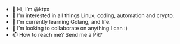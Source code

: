 - 👋 Hi, I’m @ktpx
- 👀 I’m interested in all things Linux, coding, automation and crypto.
- 🌱 I’m currently learning Golang, and life.
- 💞️ I’m looking to collaborate on anything I can :)
- 📫 How to reach me? Send me a PR?

<!---
ktpx/ktpx is a ✨ special ✨ repository because its `README.md` (this file) appears on your GitHub profile.
You can click the Preview link to take a look at your changes.
--->
